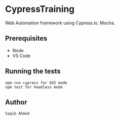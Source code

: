 # CypressTraining

Web Automation framework using Cypress.io, Mocha.

## Prerequisites
 
- Node
- VS Code

## Running the tests
    npm run cypress for GUI mode
    npm test for headless mode 
    
## Author
    Saqib Ahmed

